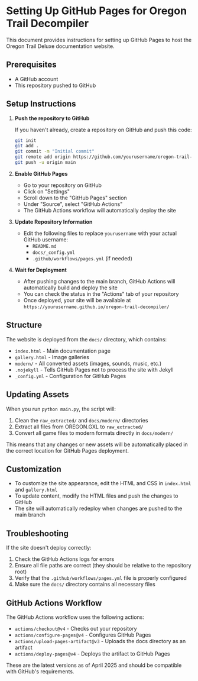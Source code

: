 # Setting Up GitHub Pages for Oregon Trail Decompiler

This document provides instructions for setting up GitHub Pages to host the Oregon Trail Deluxe documentation website.

## Prerequisites

- A GitHub account
- This repository pushed to GitHub

## Setup Instructions

1. **Push the repository to GitHub**

   If you haven't already, create a repository on GitHub and push this code:

   ```bash
   git init
   git add .
   git commit -m "Initial commit"
   git remote add origin https://github.com/yourusername/oregon-trail-decompiler.git
   git push -u origin main
   ```

2. **Enable GitHub Pages**

   - Go to your repository on GitHub
   - Click on "Settings"
   - Scroll down to the "GitHub Pages" section
   - Under "Source", select "GitHub Actions"
   - The GitHub Actions workflow will automatically deploy the site

3. **Update Repository Information**

   - Edit the following files to replace `yourusername` with your actual GitHub username:
     - `README.md`
     - `docs/_config.yml`
     - `.github/workflows/pages.yml` (if needed)

4. **Wait for Deployment**

   - After pushing changes to the main branch, GitHub Actions will automatically build and deploy the site
   - You can check the status in the "Actions" tab of your repository
   - Once deployed, your site will be available at `https://yourusername.github.io/oregon-trail-decompiler/`

## Structure

The website is deployed from the `docs/` directory, which contains:

- `index.html` - Main documentation page
- `gallery.html` - Image galleries
- `modern/` - All converted assets (images, sounds, music, etc.)
- `.nojekyll` - Tells GitHub Pages not to process the site with Jekyll
- `_config.yml` - Configuration for GitHub Pages

## Updating Assets

When you run `python main.py`, the script will:

1. Clean the `raw_extracted/` and `docs/modern/` directories
2. Extract all files from OREGON.GXL to `raw_extracted/`
3. Convert all game files to modern formats directly in `docs/modern/`

This means that any changes or new assets will be automatically placed in the correct location for GitHub Pages deployment.

## Customization

- To customize the site appearance, edit the HTML and CSS in `index.html` and `gallery.html`
- To update content, modify the HTML files and push the changes to GitHub
- The site will automatically redeploy when changes are pushed to the main branch

## Troubleshooting

If the site doesn't deploy correctly:

1. Check the GitHub Actions logs for errors
2. Ensure all file paths are correct (they should be relative to the repository root)
3. Verify that the `.github/workflows/pages.yml` file is properly configured
4. Make sure the `docs/` directory contains all necessary files

## GitHub Actions Workflow

The GitHub Actions workflow uses the following actions:

- `actions/checkout@v4` - Checks out your repository
- `actions/configure-pages@v4` - Configures GitHub Pages
- `actions/upload-pages-artifact@v3` - Uploads the docs directory as an artifact
- `actions/deploy-pages@v4` - Deploys the artifact to GitHub Pages

These are the latest versions as of April 2025 and should be compatible with GitHub's requirements.